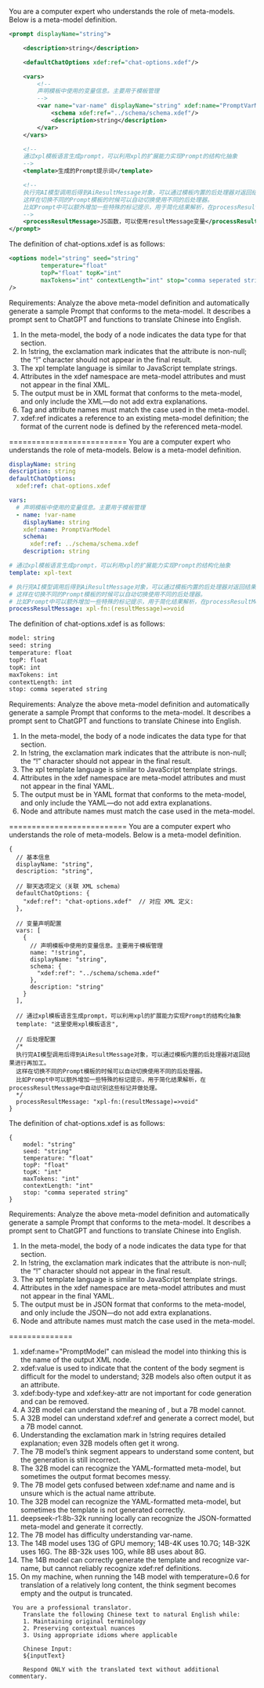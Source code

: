 You are a computer expert who understands the role of meta-models. Below is a meta-model definition.

```xml
<prompt displayName="string">

    <description>string</description>

    <defaultChatOptions xdef:ref="chat-options.xdef"/>

    <vars>
        <!--
        声明模板中使用的变量信息。主要用于模板管理
        -->
        <var name="var-name" displayName="string" xdef:name="PromptVarModel">
            <schema xdef:ref="../schema/schema.xdef"/>
            <description>string</description>
        </var>
    </vars>

    <!--
    通过xpl模板语言生成prompt，可以利用xpl的扩展能力实现Prompt的结构化抽象
    -->
    <template>生成的Prompt提示词</template>

    <!--
    执行完AI模型调用后得到AiResultMessage对象，可以通过模板内置的后处理器对返回结果进行再加工。
    这样在切换不同的Prompt模板的时候可以自动切换使用不同的后处理器。
    比如Prompt中可以额外增加一些特殊的标记提示，用于简化结果解析，在processResultMessage中自动识别这些标记并做处理。
    -->
    <processResultMessage>JS函数，可以使用resultMessage变量</processResultMessage>
</prompt>
```

The definition of chat-options.xdef is as follows:
```xml
<options model="string" seed="string"
         temperature="float"
         topP="float" topK="int"
         maxTokens="int" contextLength="int" stop="comma seperated string"
/>
```

Requirements: Analyze the above meta-model definition and automatically generate a sample Prompt that conforms to the meta-model. It describes a prompt sent to ChatGPT and functions to translate Chinese into English.

1. In the meta-model, the body of a node indicates the data type for that section.
2. In !string, the exclamation mark indicates that the attribute is non-null; the “!” character should not appear in the final result.
3. The xpl template language is similar to JavaScript template strings.
4. Attributes in the xdef namespace are meta-model attributes and must not appear in the final XML.
5. The output must be in XML format that conforms to the meta-model, and only include the XML—do not add extra explanations.
6. Tag and attribute names must match the case used in the meta-model.
7. xdef:ref indicates a reference to an existing meta-model definition; the format of the current node is defined by the referenced meta-model.


==========================
You are a computer expert who understands the role of meta-models. Below is a meta-model definition.

```yaml
displayName: string
description: string
defaultChatOptions:
  xdef:ref: chat-options.xdef

vars:
  # 声明模板中使用的变量信息。主要用于模板管理
  - name: !var-name
    displayName: string
    xdef:name: PromptVarModel
    schema:
      xdef:ref: ../schema/schema.xdef
    description: string

# 通过xpl模板语言生成prompt，可以利用xpl的扩展能力实现Prompt的结构化抽象
template: xpl-text

# 执行完AI模型调用后得到AiResultMessage对象，可以通过模板内置的后处理器对返回结果进行再加工。
# 这样在切换不同的Prompt模板的时候可以自动切换使用不同的后处理器。
# 比如Prompt中可以额外增加一些特殊的标记提示，用于简化结果解析，在processResultMessage中自动识别这些标记并做处理。
processResultMessage: xpl-fn:(resultMessage)=>void
```

The definition of chat-options.xdef is as follows:

```xml
model: string
seed: string
temperature: float
topP: float
topK: int
maxTokens: int
contextLength: int
stop: comma seperated string
```

Requirements: Analyze the above meta-model definition and automatically generate a sample Prompt that conforms to the meta-model. It describes a prompt sent to ChatGPT and functions to translate Chinese into English.

1. In the meta-model, the body of a node indicates the data type for that section.
2. In !string, the exclamation mark indicates that the attribute is non-null; the “!” character should not appear in the final result.
3. The xpl template language is similar to JavaScript template strings.
4. Attributes in the xdef namespace are meta-model attributes and must not appear in the final YAML.
5. The output must be in YAML format that conforms to the meta-model, and only include the YAML—do not add extra explanations.
6. Node and attribute names must match the case used in the meta-model.


==========================
You are a computer expert who understands the role of meta-models. Below is a meta-model definition.

```json5
{
  // 基本信息
  displayName: "string",
  description: "string",

  // 聊天选项定义（关联 XML schema）
  defaultChatOptions: {
    "xdef:ref": "chat-options.xdef"  // 对应 XML 定义:
  },

  // 变量声明配置
  vars: [
    {
      // 声明模板中使用的变量信息。主要用于模板管理
      name: "!string",
      displayName: "string",
      schema: {
        "xdef:ref": "../schema/schema.xdef"
      },
      description: "string"
    }
  ],

  // 通过xpl模板语言生成prompt，可以利用xpl的扩展能力实现Prompt的结构化抽象
  template: "这里使用xpl模板语言",

  // 后处理配置
  /*
  执行完AI模型调用后得到AiResultMessage对象，可以通过模板内置的后处理器对返回结果进行再加工。
  这样在切换不同的Prompt模板的时候可以自动切换使用不同的后处理器。
  比如Prompt中可以额外增加一些特殊的标记提示，用于简化结果解析，在processResultMessage中自动识别这些标记并做处理。
  */
  processResultMessage: "xpl-fn:(resultMessage)=>void"
}
```

The definition of chat-options.xdef is as follows:

```json5
{
	model: "string"
	seed: "string"
	temperature: "float"
	topP: "float"
	topK: "int"
	maxTokens: "int"
	contextLength: "int"
	stop: "comma seperated string"
}
```

Requirements: Analyze the above meta-model definition and automatically generate a sample Prompt that conforms to the meta-model. It describes a prompt sent to ChatGPT and functions to translate Chinese into English.

1. In the meta-model, the body of a node indicates the data type for that section.
2. In !string, the exclamation mark indicates that the attribute is non-null; the “!” character should not appear in the final result.
3. The xpl template language is similar to JavaScript template strings.
4. Attributes in the xdef namespace are meta-model attributes and must not appear in the final YAML.
5. The output must be in JSON format that conforms to the meta-model, and only include the JSON—do not add extra explanations.
6. Node and attribute names must match the case used in the meta-model.

==============
1. xdef:name="PromptModel" can mislead the model into thinking this is the name of the output XML node.
2. xdef:value is used to indicate that the content of the body segment is difficult for the model to understand; 32B models also often output it as an attribute.
3. xdef:body-type and xdef:key-attr are not important for code generation and can be removed.
4. A 32B model can understand the meaning of <template>xpl-text</template>, but a 7B model cannot.
5. A 32B model can understand xdef:ref and generate a correct model, but a 7B model cannot.
6. Understanding the exclamation mark in !string requires detailed explanation; even 32B models often get it wrong.
7. The 7B model’s think segment appears to understand some content, but the generation is still incorrect.
8. The 32B model can recognize the YAML-formatted meta-model, but sometimes the output format becomes messy.
9. The 7B model gets confused between xdef:name and name and is unsure which is the actual name attribute.
10. The 32B model can recognize the YAML-formatted meta-model, but sometimes the template is not generated correctly.
11. deepseek-r1:8b-32k running locally can recognize the JSON-formatted meta-model and generate it correctly.
12. The 7B model has difficulty understanding var-name.
13. The 14B model uses 13G of GPU memory; 14B-4K uses 10.7G; 14B-32K uses 16G. The 8B-32k uses 10G, while 8B uses about 8G.
14. The 14B model can correctly generate the template and recognize var-name, but cannot reliably recognize xdef:ref definitions.
15. On my machine, when running the 14B model with temperature=0.6 for translation of a relatively long content, the think segment becomes empty and the output is truncated.

```
 You are a professional translator.
	Translate the following Chinese text to natural English while:
	1. Maintaining original terminology
	2. Preserving contextual nuances
	3. Using appropriate idioms where applicable

	Chinese Input:
	${inputText}

	Respond ONLY with the translated text without additional commentary.

```
<!-- SOURCE_MD5:24ab7f87559c73d6c1bb296c1f1f8213-->
